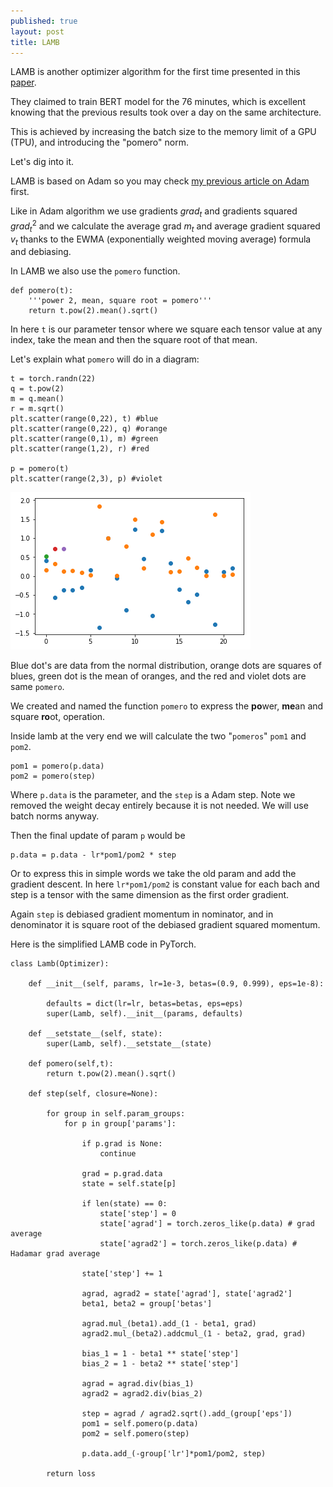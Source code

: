 ```yaml
---
published: true
layout: post
title: LAMB
---
```


LAMB is another optimizer algorithm for the first time presented in this [paper](https://arxiv.org/abs/1904.00962).

They claimed to train BERT model for the 76 minutes, which is excellent knowing that the previous results took over a day on the same architecture.

This is achieved by increasing the batch size to the memory limit of a GPU (TPU), and introducing the "pomero" norm.

Let's dig into it.

LAMB is based on Adam so you may check [my previous article on Adam](https://dejanbatanjac.github.io/2019/08/29/Adam-and-Adaam.html) first.

Like in Adam algorithm we use gradients $grad_t$ and gradients squared $grad_t^2$ and we calculate the average grad $m_t$ and average gradient squared $v_t$ thanks to the EWMA (exponentially weighted moving average) formula and debiasing.

In LAMB we also use the `pomero` function.

    def pomero(t):
        '''power 2, mean, square root = pomero'''
        return t.pow(2).mean().sqrt()

In here `t` is our parameter tensor where we square each tensor value at any index, take the mean and then the square root of that mean.

Let's explain what `pomero` will do in a diagram:

    t = torch.randn(22)
    q = t.pow(2)
    m = q.mean()
    r = m.sqrt()
    plt.scatter(range(0,22), t) #blue
    plt.scatter(range(0,22), q) #orange
    plt.scatter(range(0,1), m) #green
    plt.scatter(range(1,2), r) #red

    p = pomero(t)
    plt.scatter(range(2,3), p) #violet

![IMG](/images/lamb1.png)

Blue dot's are data from the normal distribution, orange dots are squares of blues, green dot is the mean of oranges, and the red and violet dots are same `pomero`.

We created and named the function `pomero` to express the **po**wer, **me**an and square **ro**ot, operation.

Inside lamb at the very end we will calculate the two "`pomeros`" `pom1` and `pom2`.

    pom1 = pomero(p.data)
    pom2 = pomero(step)

Where `p.data` is the parameter, and the `step` is a Adam step. Note we removed the weight decay entirely because it is not needed. We will use batch norms anyway.

Then the final update of param `p` would be 

    p.data = p.data - lr*pom1/pom2 * step

Or to express this in simple words we take the old param and add the gradient descent. In here `lr*pom1/pom2` is constant value for each bach and step is a tensor with the same dimension as the first order gradient.

Again `step` is debiased gradient momentum in nominator, and in denominator it is square root of the debiased gradient squared momentum.

Here is the simplified LAMB code in PyTorch.

    class Lamb(Optimizer):

        def __init__(self, params, lr=1e-3, betas=(0.9, 0.999), eps=1e-8):
            
            defaults = dict(lr=lr, betas=betas, eps=eps)
            super(Lamb, self).__init__(params, defaults)

        def __setstate__(self, state):
            super(Lamb, self).__setstate__(state)

        def pomero(self,t):        
            return t.pow(2).mean().sqrt()
        
        def step(self, closure=None):        
            
            for group in self.param_groups:
                for p in group['params']:
                    
                    if p.grad is None:
                        continue  
                        
                    grad = p.grad.data                
                    state = self.state[p] 
                    
                    if len(state) == 0:
                        state['step'] = 0                    
                        state['agrad'] = torch.zeros_like(p.data) # grad average                
                        state['agrad2'] = torch.zeros_like(p.data) # Hadamar grad average
                        
                    state['step'] += 1
                    
                    agrad, agrad2 = state['agrad'], state['agrad2'] 
                    beta1, beta2 = group['betas']
                    
                    agrad.mul_(beta1).add_(1 - beta1, grad)
                    agrad2.mul_(beta2).addcmul_(1 - beta2, grad, grad) 

                    bias_1 = 1 - beta1 ** state['step']
                    bias_2 = 1 - beta2 ** state['step'] 
                    
                    agrad = agrad.div(bias_1)
                    agrad2 = agrad2.div(bias_2)
                    
                    step = agrad / agrad2.sqrt().add_(group['eps'])
                    pom1 = self.pomero(p.data)
                    pom2 = self.pomero(step)
                
                    p.data.add_(-group['lr']*pom1/pom2, step)

            return loss



















